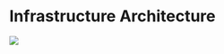 # Infrastructure Architecture

![](https://raw.githubusercontent.com/jdcloudcom/en/Monitoring/image/Cloud-Monitor/Architecture.png)
